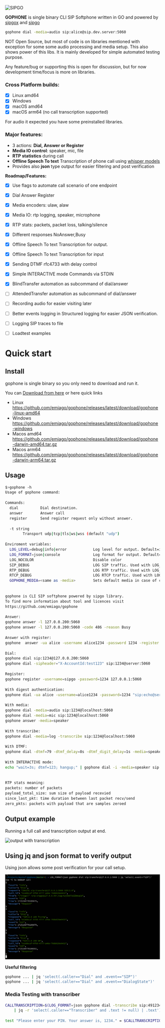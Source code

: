 
<img src="images/g2.png" width="150" height="150" alt="SIPGO">

**GOPHONE** is single binary CLI SIP Softphone written in GO and powered by [sipgox](https://github.com/emiago/sipgox) and [sipgo](https://github.com/emiago/sipgo)

<p></p>

```bash
gophone dial -media=audio sip:alice@sip.dev.server:5060
```
NOT Open Source,
but most of code is on libraries mentioned with exception for some some audio processing and media setup. This also 
shows power of this libs. 
It is mainly developed for simple automated testing purpose.

Any feature/bug or supporting this is open for discussion, but for now development time/focus is more on libraries.

### Cross Platform builds:
- [x] Linux amd64
- [x] Windows
- [x] macOS amd64
- [x] macOS arm64 (no call transcription supported)

For audio it expected you have some preinstalled libraries.

### Major features:
- 3 actions: **Dial, Answer or Register**
- **Media IO control**: speaker, mic, file
- **RTP statistics** during call
- **Offline Speech To text** Transcription of phone call  using [whisper models](https://openai.com/research/whisper) 
- Provides also **json** type output for easier filtering and post verification


**Roadmap/Features:**
- [x] Use flags to automate call scenario of one endpoint
- [x] Dial Answer Register
- [x] Media encoders: ulaw, alaw
- [x] Media IO: rtp logging, speaker, microphone
- [x] RTP stats: packets, packet loss, talking/silence
- [x] Different responses NoAnswer,Busy
- [x] Offline Speech To text Transcription for output.
- [x] Offline Speech To text Transcription for input
- [x] Sending DTMF rfc4733 with delay control
- [x] Simple INTERACTIVE mode Commands via STDIN
- [x] BlindTransfer automation as subcommand of dial/answer
- [ ] AttendedTransfer automation as subcommand of dial/answer
- [ ] Recording audio for easier visiting later
- [ ] Better events logging in Structured logging for easier JSON verification.
- [ ] Logging SIP traces to file
- [ ] Loadtest examples



# Quick start

## Install

gophone is single binary so you only need to download and run it.

You can [Download from here](https://github.com/emiago/gophone/releases/latest/) or 
here quick links 

- Linux https://github.com/emiago/gophone/releases/latest/download/gophone-linux-amd64
- Windows https://github.com/emiago/gophone/releases/latest/download/gophone-windows
- Macos amd64 https://github.com/emiago/gophone/releases/latest/download/gophone-darwin-amd64.tar.gz
- Macos arm64 https://github.com/emiago/gophone/releases/latest/download/gophone-darwin-arm64.tar.gz


## Usage 

```bash
$>gophone -h
Usage of gophone command:

Commands:
  dial          Dial destination.
  answer        Answer call
  register      Send register request only without answer.

  -t string
    	Transport udp|tcp|tls|ws|wss (default "udp")

Enviroment variables:
  LOG_LEVEL=debug|info|error            Log level for output. Default=info
  LOG_FORMAT=json|console               Log format for output. Default=console
  LOG_NOCOLOR                           Disable color
  SIP_DEBUG                             LOG SIP traffic. Used with LOG_LEVEL=debug
  RTP_DEBUG                             LOG RTP traffic. Used with LOG_LEVEL=debug
  RTCP_DEBUG                            LOG RTCP traffic. Used with LOG_LEVEL=debug
  GOPHONE_MEDIA=<same as -media>        Sets default media in case of calls


gophone is CLI SIP softphone powered by sipgo library.
To find more information about tool and licences visit
https://github.com/emiago/gophone

Answer:
gophone answer -l 127.0.0.200:5060 
gophone answer -l 127.0.0.200:5060 -code 486 -reason Busy

Answer with register:
gophone  answer -ua alice -username alice1234 -password 1234 -register "127.0.0.1:5060"

Dial:
gophone dial sip:1234@127.0.0.200:5060
gophone dial -sipheader="X-AccountId:test123" sip:1234@server:5060

Register:
gophone register -username=sipgo -password=1234 127.0.0.1:5060 

With digest authentication:
gophone dial -ua alice -username=alice1234 -password=1234 "sip:echo@server:5060"

With media:
gophone dial -media=audio sip:1234@localhost:5060
gophone dial -media=mic sip:1234@localhost:5060
gophone answer -media=speaker

With transcribe:
gophone dial -media=log -transcribe sip:1234@localhost:5060

With DTMF:
gophone dial -dtmf=79 -dtmf_delay=8s -dtmf_digit_delay=1s -media=speaker sip:1234@localhost:5060

With INTERACTIVE mode:
echo "wait=3s; dtmf=123; hangup;" | gophone dial -i -media=speaker sip:demo@127.0.0.1:5060


RTP stats meaning:
packets: number of packets
payload_total_size: sum size of payload recevied
since_last_pkt: time duration between last packet recv/send
zero_pkts: packets with payload that are samples zeroed
```


## Output example

Running a full call and transcription output at end.

![output with transcription](images/screenshot.png)



## Using jq and json format to verify output

Using json allows some post verification for your call setup.

![output with jq filtering](images/jqjson.png)


**Useful filtering**
```bash 
gophone ... | jq 'select(.caller=="Dial" and .event=="SIP")'
gophone ... | jq 'select(.caller=="Dial" and .event=="DialogState")'
```


### Media Testing with transcriber

```bash
CALLTRANSCRIPTION=$(LOG_FORMAT=json gophone dial -transcribe sip:49123456789@carrier.xy \
    | jq -r 'select(.caller=="Transcriber" and .text != null) | .text')

test "Please enter your PIN. Your answer is, 1234." = $CALLTRANSCRIPTION
```
